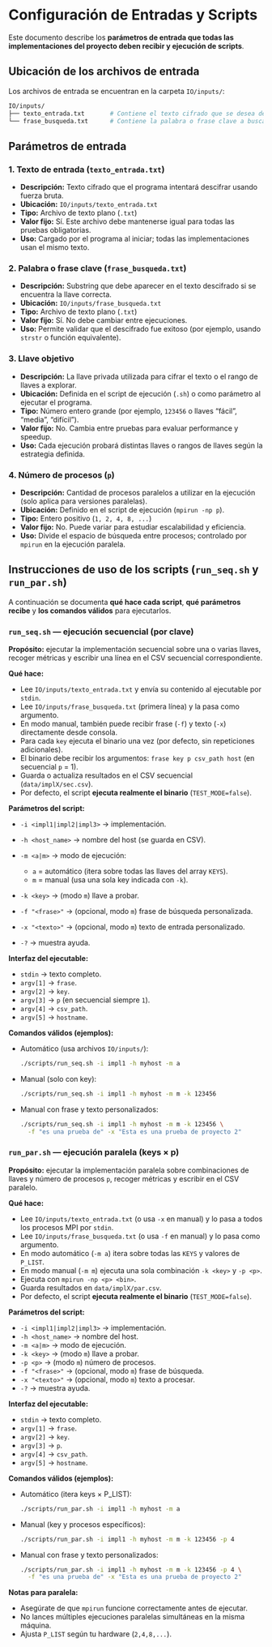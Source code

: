 # Configuración de Entradas y Scripts

Este documento describe los **parámetros de entrada que todas las implementaciones del proyecto deben recibir y ejecución de scripts**.

## Ubicación de los archivos de entrada

Los archivos de entrada se encuentran en la carpeta `IO/inputs/`:

```bash
IO/inputs/
├── texto_entrada.txt       # Contiene el texto cifrado que se desea descifrar
└── frase_busqueda.txt      # Contiene la palabra o frase clave a buscar en el texto descifrado
```

## Parámetros de entrada

### 1. Texto de entrada (`texto_entrada.txt`)

* **Descripción:** Texto cifrado que el programa intentará descifrar usando fuerza bruta.
* **Ubicación:** `IO/inputs/texto_entrada.txt`
* **Tipo:** Archivo de texto plano (`.txt`)
* **Valor fijo:** Sí. Este archivo debe mantenerse igual para todas las pruebas obligatorias.
* **Uso:** Cargado por el programa al iniciar; todas las implementaciones usan el mismo texto.

### 2. Palabra o frase clave (`frase_busqueda.txt`)

* **Descripción:** Substring que debe aparecer en el texto descifrado si se encuentra la llave correcta.
* **Ubicación:** `IO/inputs/frase_busqueda.txt`
* **Tipo:** Archivo de texto plano (`.txt`)
* **Valor fijo:** Sí. No debe cambiar entre ejecuciones.
* **Uso:** Permite validar que el descifrado fue exitoso (por ejemplo, usando `strstr` o función equivalente).

### 3. Llave objetivo

* **Descripción:** La llave privada utilizada para cifrar el texto o el rango de llaves a explorar.
* **Ubicación:** Definida en el script de ejecución (`.sh`) o como parámetro al ejecutar el programa.
* **Tipo:** Número entero grande (por ejemplo, `123456` o llaves “fácil”, “media”, “difícil”).
* **Valor fijo:** No. Cambia entre pruebas para evaluar performance y speedup.
* **Uso:** Cada ejecución probará distintas llaves o rangos de llaves según la estrategia definida.

### 4. Número de procesos (`p`)

* **Descripción:** Cantidad de procesos paralelos a utilizar en la ejecución (solo aplica para versiones paralelas).
* **Ubicación:** Definido en el script de ejecución (`mpirun -np p`).
* **Tipo:** Entero positivo (`1, 2, 4, 8, ...`)
* **Valor fijo:** No. Puede variar para estudiar escalabilidad y eficiencia.
* **Uso:** Divide el espacio de búsqueda entre procesos; controlado por `mpirun` en la ejecución paralela.

## Instrucciones de uso de los scripts (`run_seq.sh` y `run_par.sh`)

A continuación se documenta **qué hace cada script**, **qué parámetros recibe** y **los comandos válidos** para ejecutarlos.

### `run_seq.sh` — ejecución **secuencial** (por clave)

**Propósito:** ejecutar la implementación secuencial sobre una o varias llaves, recoger métricas y escribir una línea en el CSV secuencial correspondiente.

**Qué hace:**

* Lee `IO/inputs/texto_entrada.txt` y envía su contenido al ejecutable por `stdin`.
* Lee `IO/inputs/frase_busqueda.txt` (primera línea) y la pasa como argumento.
* En modo manual, también puede recibir frase (`-f`) y texto (`-x`) directamente desde consola.
* Para cada `key` ejecuta el binario una vez (por defecto, sin repeticiones adicionales).
* El binario debe recibir los argumentos: `frase key p csv_path host` (en secuencial `p` = 1).
* Guarda o actualiza resultados en el CSV secuencial (`data/implX/sec.csv`).
* Por defecto, el script **ejecuta realmente el binario** (`TEST_MODE=false`).

**Parámetros del script:**

* `-i <impl1|impl2|impl3>` → implementación.
* `-h <host_name>` → nombre del host (se guarda en CSV).
* `-m <a|m>` → modo de ejecución:

  * `a` = automático (itera sobre todas las llaves del array `KEYS`).
  * `m` = manual (usa una sola key indicada con `-k`).
* `-k <key>` → (modo `m`) llave a probar.
* `-f "<frase>"` → (opcional, modo `m`) frase de búsqueda personalizada.
* `-x "<texto>"` → (opcional, modo `m`) texto de entrada personalizado.
* `-?` → muestra ayuda.

**Interfaz del ejecutable:**

* `stdin` → texto completo.
* `argv[1]` → `frase`.
* `argv[2]` → `key`.
* `argv[3]` → `p` (en secuencial siempre `1`).
* `argv[4]` → `csv_path`.
* `argv[5]` → `hostname`.

**Comandos válidos (ejemplos):**

* Automático (usa archivos `IO/inputs/`):

  ```bash
  ./scripts/run_seq.sh -i impl1 -h myhost -m a
  ```

* Manual (solo con key):

  ```bash
  ./scripts/run_seq.sh -i impl1 -h myhost -m m -k 123456
  ```

* Manual con frase y texto personalizados:

  ```bash
  ./scripts/run_seq.sh -i impl1 -h myhost -m m -k 123456 \
    -f "es una prueba de" -x "Esta es una prueba de proyecto 2"
  ```

### `run_par.sh` — ejecución **paralela** (keys × p)

**Propósito:** ejecutar la implementación paralela sobre combinaciones de llaves y número de procesos `p`, recoger métricas y escribir en el CSV paralelo.

**Qué hace:**

* Lee `IO/inputs/texto_entrada.txt` (o usa `-x` en manual) y lo pasa a todos los procesos MPI por `stdin`.
* Lee `IO/inputs/frase_busqueda.txt` (o usa `-f` en manual) y lo pasa como argumento.
* En modo automático (`-m a`) itera sobre todas las `KEYS` y valores de `P_LIST`.
* En modo manual (`-m m`) ejecuta una sola combinación `-k <key>` y `-p <p>`.
* Ejecuta con `mpirun -np <p> <bin>`.
* Guarda resultados en `data/implX/par.csv`.
* Por defecto, el script **ejecuta realmente el binario** (`TEST_MODE=false`).

**Parámetros del script:**

* `-i <impl1|impl2|impl3>` → implementación.
* `-h <host_name>` → nombre del host.
* `-m <a|m>` → modo de ejecución.
* `-k <key>` → (modo `m`) llave a probar.
* `-p <p>` → (modo `m`) número de procesos.
* `-f "<frase>"` → (opcional, modo `m`) frase de búsqueda.
* `-x "<texto>"` → (opcional, modo `m`) texto a procesar.
* `-?` → muestra ayuda.

**Interfaz del ejecutable:**

* `stdin` → texto completo.
* `argv[1]` → `frase`.
* `argv[2]` → `key`.
* `argv[3]` → `p`.
* `argv[4]` → `csv_path`.
* `argv[5]` → `hostname`.

**Comandos válidos (ejemplos):**

* Automático (itera keys × P_LIST):

  ```bash
  ./scripts/run_par.sh -i impl1 -h myhost -m a
  ```

* Manual (key y procesos específicos):

  ```bash
  ./scripts/run_par.sh -i impl1 -h myhost -m m -k 123456 -p 4
  ```

* Manual con frase y texto personalizados:

  ```bash
  ./scripts/run_par.sh -i impl1 -h myhost -m m -k 123456 -p 4 \
    -f "es una prueba de" -x "Esta es una prueba de proyecto 2"
  ```

**Notas para paralela:**

* Asegúrate de que `mpirun` funcione correctamente antes de ejecutar.
* No lances múltiples ejecuciones paralelas simultáneas en la misma máquina.
* Ajusta `P_LIST` según tu hardware (`2,4,8,...`).
